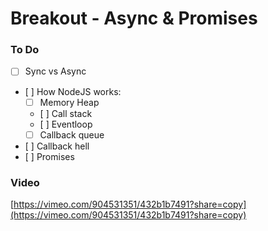 # Breakout - Async & Promises

### To Do

- [ ] Sync vs Async
- [ ] How NodeJS works:
  - [ ] Memory Heap
  - [ ] Call stack
  - [ ] Eventloop
  - [ ] Callback queue
- [ ] Callback hell
- [ ] Promises

### Video

[https://vimeo.com/904531351/432b1b7491?share=copy](https://vimeo.com/904531351/432b1b7491?share=copy)
